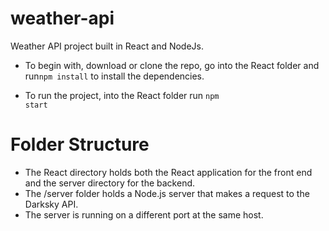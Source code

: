 # weather-api

Weather API project built in React and NodeJs.

- To begin with, download or clone the repo, go into the React folder and run<code>npm install</code> to install the dependencies.

- To run the project, into the React folder run <code>npm start</code>
  <br/>

<h1>Folder Structure</h1>

- The React directory holds both the React application for the front end and the server directory for the backend.
- The /server folder holds a Node.js server that makes a request to the Darksky API.
- The server is running on a different port at the same host.
